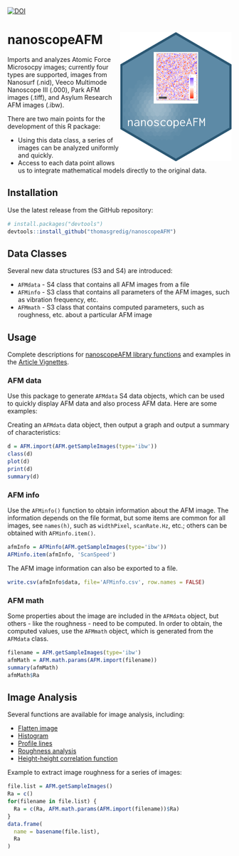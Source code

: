 [![DOI](https://zenodo.org/badge/184698455.svg)](https://zenodo.org/badge/latestdoi/184698455)

# nanoscopeAFM  <img src="man/figures/logo.png" align="right" alt="" width="250" />

Imports and analyzes Atomic Force Microsocpy images; currently four types are supported, images from Nanosurf (.nid), Veeco Multimode Nanoscope III (.000), Park AFM images (.tiff), and Asylum Research AFM images (.ibw).

There are two main points for the development of this R package:

- Using this data class, a series of images can be analyzed uniformly and quickly. 
- Access to each data point allows us to integrate mathematical models directly to the original data. 


## Installation

Use the latest release from the GitHub repository:

```R
# install.packages("devtools")
devtools::install_github("thomasgredig/nanoscopeAFM")
```

## Data Classes

Several new data structures (S3 and S4) are introduced:

- `AFMdata` - S4 class that contains all AFM images from a file
- `AFMinfo` - S3 class that contains all parameters of the AFM images, such as vibration frequency, etc.
- `AFMmath` - S3 class that contains computed parameters, such as roughness, etc. about a particular AFM image

## Usage

Complete descriptions for [nanoscopeAFM library functions](https://thomasgredig.github.io/nanoscopeAFM/) and examples in the [Article Vignettes](https://thomasgredig.github.io/nanoscopeAFM/articles/).



### AFM data

Use this package to generate `AFMdata` S4 data objects, which can be used to quickly display AFM data and also process AFM data. Here are some examples:

Creating an `AFMdata` data object, then output a graph and output a summary of characteristics:

```R
d = AFM.import(AFM.getSampleImages(type='ibw'))
class(d)
plot(d)
print(d)
summary(d)
```

### AFM info


Use the `AFMinfo()` function to obtain information about the AFM image. The information depends on the file format, but some items are common for all images, see `names(h)`, such as `widthPixel`, `scanRate.Hz`, etc.; others can be obtained with `AFMinfo.item()`.

```R
afmInfo = AFMinfo(AFM.getSampleImages(type='ibw'))
AFMinfo.item(afmInfo, 'ScanSpeed')
```

The AFM image information can also be exported to a file.

```R
write.csv(afmInfo$data, file='AFMinfo.csv', row.names = FALSE)
```

### AFM math

Some properties about the image are included in the `AFMdata` object, but others - like the roughness - need to be computed. In order to obtain, the computed values, use the `AFMmath` object, which is generated from the `AFMdata` class.


```R
filename = AFM.getSampleImages(type='ibw')
afmMath = AFM.math.params(AFM.import(filename))
summary(afmMath)
afmMath$Ra
```


## Image Analysis

Several functions are available for image analysis, including:

* [Flatten image](https://thomasgredig.github.io/nanoscopeAFM/reference/AFM.flatten.html)
* [Histogram](https://thomasgredig.github.io/nanoscopeAFM/reference/AFM.histogram.html)
* [Profile lines](https://thomasgredig.github.io/nanoscopeAFM/reference/AFM.linePlot.html)
* [Roughness analysis](https://thomasgredig.github.io/nanoscopeAFM/reference/AFM.math.params.html)
* [Height-height correlation function](https://thomasgredig.github.io/nanoscopeAFM/reference/AFM.hhcf.html)


Example to extract image roughness for a series of images:

```R
file.list = AFM.getSampleImages()
Ra = c()
for(filename in file.list) {
  Ra = c(Ra, AFM.math.params(AFM.import(filename))$Ra)
}
data.frame(
  name = basename(file.list),
  Ra
)
```
